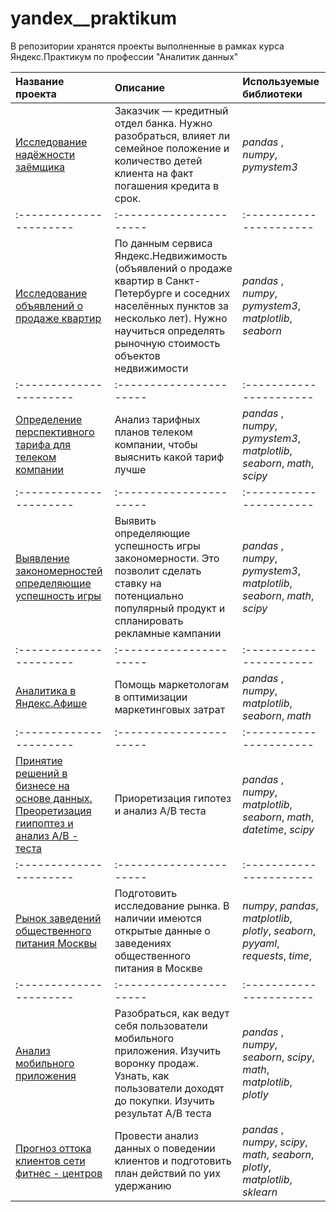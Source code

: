 # yandex__praktikum
В репозитории хранятся проекты выполненные в рамках курса Яндекс.Практикум по профессии "Аналитик данных"

| Название проекта | Описание | Используемые библиотеки | 
| :---------------------- | :---------------------- | :---------------------- |
| [Исследование надёжности заёмщика](https://github.com/sharunovstanislav/yandex__praktikum/tree/main/1_предобработка%20данных) | Заказчик — кредитный отдел банка. Нужно разобраться, влияет ли семейное положение и количество детей клиента на факт погашения кредита в срок.| *pandas* , *numpy*, *pymystem3* |
| :---------------------- | :---------------------- | :---------------------- |
| [Исследование объявлений о продаже квартир](https://github.com/sharunovstanislav/yandex__praktikum/tree/main/2_исследовательский%20анализ%20данных) | По данным сервиса Яндекс.Недвижимость (объявлений о продаже квартир в Санкт-Петербурге и соседних населённых пунктов за несколько лет). Нужно научиться определять рыночную стоимость объектов недвижимости | *pandas* , *numpy*, *pymystem3*, *matplotlib*, *seaborn* |
| :---------------------- | :---------------------- | :---------------------- |
| [Определение перспективного тарифа для телеком компании](https://github.com/sharunovstanislav/yandex__praktikum/tree/main/3_статистический%20анализ) | Анализ тарифных планов телеком компании, чтобы выяснить какой тариф лучше | *pandas* , *numpy*, *pymystem3*, *matplotlib*, *seaborn*, *math*, *scipy* |
| :---------------------- | :---------------------- | :---------------------- |
| [Выявление закономерностей определяющие успешность игры](https://github.com/sharunovstanislav/yandex__praktikum/tree/main/4_сборный%20проект%201) | Выявить определяющие успешность игры закономерности. Это позволит сделать ставку на потенциально популярный продукт и спланировать рекламные кампании | *pandas* , *numpy*, *pymystem3*, *matplotlib*, *seaborn*, *math*, *scipy* |
| :---------------------- | :---------------------- | :---------------------- |
| [Аналитика в Яндекс.Афише](https://github.com/sharunovstanislav/yandex__praktikum/tree/main/6_анализ%20бизнес%20показателей) | Помощь маркетологам в оптимизации маркетинговых затрат | *pandas* , *numpy*, *matplotlib*, *seaborn*, *math* |
| :---------------------- | :---------------------- | :---------------------- |
| [Принятие решений в бизнесе на основе данных. Преоретизация гиипоптез и анализ A/B - теста](https://github.com/sharunovstanislav/yandex__praktikum/tree/main/7_принятие%20решений%20в%20бизнесе%20на%20основе%20данных) | Приоретизация гипотез и анализ A/B теста | *pandas* , *numpy*, *matplotlib*, *seaborn*, *math*, *datetime*, *scipy* |
| :---------------------- | :---------------------- | :---------------------- |
| [Рынок заведений общественного питания Москвы](https://github.com/sharunovstanislav/yandex__praktikum/tree/main/8_как%20рассказать%20историю%20с%20помощью%20данных) | Подготовить исследование рынка. В наличии имеются открытые данные о заведениях общественного питания в Москве | *numpy*, *pandas*, *matplotlib*, *plotly*, *seaborn*, *pyyaml*, *requests*, *time*, |
| :---------------------- | :---------------------- | :---------------------- |
| [Анализ мобильного приложения](https://github.com/sharunovstanislav/yandex__praktikum/tree/main/9_сборный%20проект%202) | Разобраться, как ведут себя пользователи  мобильного приложения. Изучить воронку продаж. Узнать, как пользователи доходят до покупки. Изучить результат A/B теста| *pandas* , *numpy*, *seaborn*, *scipy*, *math*, *matplotlib*, *plotly* |
| [Прогноз оттока клиентов сети фитнес - центров](https://github.com/sharunovstanislav/yandex__praktikum/tree/main/11_прогнозы%20и%20предсказания) | Провести анализ данных о поведении клиентов и подготовить план действий по уих удержанию | *pandas* , *numpy*, *scipy*, *math*, *seaborn*, *plotly*, *matplotlib*, *sklearn* |





